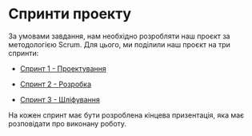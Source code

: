# Спринти проекту

За умовами завдання, нам необхідно розробляти наш проєкт за методологією Scrum. Для цього, ми поділили наш проєкт на три спринти:

- [Спринт 1 - Проектування](./sprint-1.md)

- [Спринт 2 - Розробка](./sprint-2.md)

- [Спринт 3 - Шліфування](./sprint-3.md)

На кожен спринт має бути розроблена кінцева призентація, яка має розповідати про виконану роботу.
